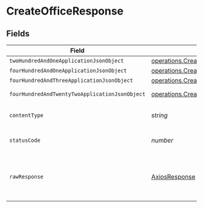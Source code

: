 # CreateOfficeResponse


## Fields

| Field                                                                                                                                 | Type                                                                                                                                  | Required                                                                                                                              | Description                                                                                                                           |
| ------------------------------------------------------------------------------------------------------------------------------------- | ------------------------------------------------------------------------------------------------------------------------------------- | ------------------------------------------------------------------------------------------------------------------------------------- | ------------------------------------------------------------------------------------------------------------------------------------- |
| `twoHundredAndOneApplicationJsonObject`                                                                                               | [operations.CreateOfficeResponseBody](../../../sdk/models/operations/createofficeresponsebody.md)                                     | :heavy_minus_sign:                                                                                                                    | Created                                                                                                                               |
| `fourHundredAndOneApplicationJsonObject`                                                                                              | [operations.CreateOfficeOfficesResponseBody](../../../sdk/models/operations/createofficeofficesresponsebody.md)                       | :heavy_minus_sign:                                                                                                                    | Unauthenticated                                                                                                                       |
| `fourHundredAndThreeApplicationJsonObject`                                                                                            | [operations.CreateOfficeOfficesResponseResponseBody](../../../sdk/models/operations/createofficeofficesresponseresponsebody.md)       | :heavy_minus_sign:                                                                                                                    | Forbidden                                                                                                                             |
| `fourHundredAndTwentyTwoApplicationJsonObject`                                                                                        | [operations.CreateOfficeOfficesResponse422ResponseBody](../../../sdk/models/operations/createofficeofficesresponse422responsebody.md) | :heavy_minus_sign:                                                                                                                    | Invalid data posted                                                                                                                   |
| `contentType`                                                                                                                         | *string*                                                                                                                              | :heavy_check_mark:                                                                                                                    | HTTP response content type for this operation                                                                                         |
| `statusCode`                                                                                                                          | *number*                                                                                                                              | :heavy_check_mark:                                                                                                                    | HTTP response status code for this operation                                                                                          |
| `rawResponse`                                                                                                                         | [AxiosResponse](https://axios-http.com/docs/res_schema)                                                                               | :heavy_minus_sign:                                                                                                                    | Raw HTTP response; suitable for custom response parsing                                                                               |